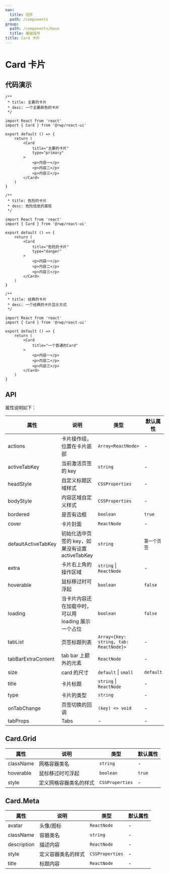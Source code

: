 ```yaml
---
nav:
  title: 组件
  path: /components
group:
  path: /components/base
  title: 基础组件
title: Card 卡片
---
```


# Card 卡片

## 代码演示


```tsx
/**
 * title: 主要的卡片
 * desc: 一个主要颜色的卡片
 */

import React from 'react'
import { Card } from '@rwp/react-ui'

export default () => {
    return (
        <Card
            title="主要的卡片"
            type="primary"
        >
            <p>内容一</p>
            <p>内容二</p> 
            <p>内容三</p>
        </Card>
    )
}
```

```tsx
/**
 * title: 危险的卡片
 * desc: 危险信息的展现
 */

import React from 'react'
import { Card } from '@rwp/react-ui'

export default () => {
    return (
        <Card
            title="危险的卡片"
            type="danger"
        >
            <p>内容一</p>
            <p>内容二</p>
            <p>内容三</p>
        </Card>
    )
}
```

```tsx
/**
 * title: 经典的卡片
 * desc: 一个经典的卡片显示方式
 */

import React from 'react'
import { Card } from '@rwp/react-ui'

export default () => {
    return (
        <Card
            title="一个普通的Card"
        >
            <p>内容一</p>
            <p>内容二</p>
            <p>内容三</p>
        </Card>
    )
}
```

## API

属性说明如下：

|属性        |说明	       |类型	  |默认属性
|-----      |------       |-----     |-----    
|actions |卡片操作组，位置在卡片底部| 	`Array<ReactNode>` | -
|activeTabKey|当前激活页签的 key | `string`| -
|headStyle|自定义标题区域样式| `CSSProperties`| -
|bodyStyle|内容区域自定义样式| `CSSProperties`| -
|bordered|是否有边框 | `boolean` |`true`
|cover|	卡片封面 | `ReactNode` | -
|defaultActiveTabKey|初始化选中页签的 key，如果没有设置 activeTabKey| `string` |`第一个页签`
|extra| 卡片右上角的操作区域| 	`string` \| `ReactNode` |	-
|hoverable| 鼠标移过时可浮起| `boolean` | `false`
|loading| 当卡片内容还在加载中时，可以用 loading 展示一个占位| `boolean`| `false`
|tabList| 	页签标题列表 | `Array<{key: string, tab: ReactNode}>` |	-
|tabBarExtraContent| tab bar 上额外的元素 | `ReactNode` |	-
|size | card 的尺寸 | `default` \| `small` | `default`
|title| 卡片标题 | `string` \| `ReactNode`|	-
|type| 卡片的类型 | `string`|	-
|onTabChange| 页签切换的回调| `(key) => void`|	-
|tabProps | Tabs |-|	-

## Card.Grid

|属性        |说明	       |类型	  |默认属性
|-----      |------       |-----     |-----    
|className |网格容器类名   |`string`  |-
|hoverable |鼠标移过时可浮起|`boolean` | `true`
|style     |定义网格容器类名的样式|`CSSProperties`|-

## Card.Meta

|属性        |说明	       |类型	  |默认属性
|-----      |------       |-----     |-----   
|avatar     |头像/图标     |`ReactNode`|-
|className  |容器类名      |`string`|-
|description|描述内容      |`ReactNode`|-
|style      |定义容器类名的样式|`CSSProperties`|-
|title      |标题内容         |`ReactNode`|-
